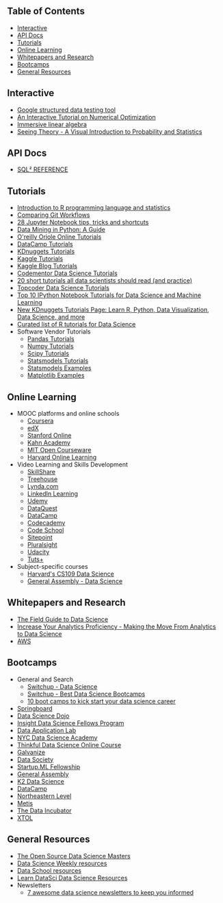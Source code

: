 ## Table of Contents
- <a href="#interactive">Interactive</a>
- <a href="#apidocs">API Docs</a>
- <a href="#tutorials">Tutorials</a>
- <a href="#moocs">Online Learning</a>
- <a href="#whitepapers">Whitepapers and Research</a>
- <a href="#bootcamps">Bootcamps</a>
- <a href="#resources">General Resources</a>

<h2><a name="interactive">Interactive</a></h2>

- [Google structured data testing tool](https://search.google.com/structured-data/testing-tool/u/0/)
- [An Interactive Tutorial on Numerical Optimization](http://www.benfrederickson.com/numerical-optimization/)
- [Immersive linear algebra](http://immersivemath.com/ila/index.html)
- [Seeing Theory - A Visual Introduction to Probability and Statistics](http://students.brown.edu/seeing-theory)

<h2><a name="apidocs">API Docs</a></h2>

- [SQL² REFERENCE](http://quasar-analytics.org/docs/sqlreference/)

<h2><a name="tutorials">Tutorials</a></h2>

- [Introduction to R programming language and statistics](http://en.bricebottegal.com/introduction-to-r-programming-language-and-statistics/)
- [Comparing Git Workflows](https://www.atlassian.com/git/tutorials/comparing-workflows/)
- [28 Jupyter Notebook tips, tricks and shortcuts](https://www.dataquest.io/blog/jupyter-notebook-tips-tricks-shortcuts/)
- [Data Mining in Python: A Guide](https://www.springboard.com/blog/data-mining-python-tutorial/)
- [O'reilly Oriole Online Tutorials](https://www.safaribooksonline.com/oriole)
- [DataCamp Tutorials](https://www.datacamp.com/community/tutorials)
- [KDnuggets Tutorials](http://www.kdnuggets.com/tutorials/index.html)
- [Kaggle Tutorials](https://www.kaggle.com/wiki/Tutorials)
- [Kaggle Blog Tutorials](http://blog.kaggle.com/category/tutorials/)
- [Codementor Data Science Tutorials](https://www.codementor.io/data-science/tutorial)
- [20 short tutorials all data scientists should read (and practice)](http://www.datasciencecentral.com/profiles/blogs/17-short-tutorials-all-data-scientists-should-read-and-practice)
- [Topcoder Data Science Tutorials](https://www.topcoder.com/community/data-science/data-science-tutorials/)
- [Top 10 IPython Notebook Tutorials for Data Science and Machine Learning](http://www.kdnuggets.com/2016/04/top-10-ipython-nb-tutorials.html)
- [New KDnuggets Tutorials Page: Learn R, Python, Data Visualization, Data Science, and more](http://www.kdnuggets.com/2016/03/new-tutorials-section-r-python-data-visualization-data-science.html)
- [Curated list of R tutorials for Data Science](https://www.r-bloggers.com/curated-list-of-r-tutorials-for-data-science/)
- Software Vendor Tutorials
    + [Pandas Tutorials](http://pandas.pydata.org/pandas-docs/stable/tutorials.html)
    + [Numpy Tutorials](https://docs.scipy.org/doc/numpy-dev/user/quickstart.html)
    + [Scipy Tutorials](https://docs.scipy.org/doc/scipy/reference/tutorial/index.html)
    + [Statsmodels Tutorials](http://statsmodels.sourceforge.net/stable/examples/index.html)
    + [Statsmodels Examples](http://statsmodels.sourceforge.net/devel/examples/)
    + [Matplotlib Examples](http://matplotlib.org/examples/index.html)

<h2><a name="moocs">Online Learning</a></h2>

- MOOC platforms and online schools
    + [Coursera](https://www.coursera.org/)
    + [edX](https://www.edx.org/)
    + [Stanford Online](http://online.stanford.edu/courses)
    + [Kahn Academy](https://www.khanacademy.org/)
    + [MIT Open Courseware](https://ocw.mit.edu/index.htm)
    + [Harvard Online Learning](http://online-learning.harvard.edu/)
- Video Learning and Skills Development
    + [SkillShare](https://www.skillshare.com/)
    + [Treehouse](https://teamtreehouse.com/)
    + [Lynda.com](https://www.lynda.com/)
    + [LinkedIn Learning](https://www.linkedin.com/learning/)
    + [Udemy](https://www.udemy.com/courses/)
    + [DataQuest](https://www.dataquest.io/)
    + [DataCamp](https://www.datacamp.com/)
    + [Codecademy](https://www.codecademy.com/)
    + [Code School](https://www.codeschool.com/)
    + [Sitepoint](https://www.sitepoint.com)
    + [Pluralsight](https://www.pluralsight.com/)
    + [Udacity](https://www.udacity.com/)
    + [Tuts+](https://tutsplus.com/)
- Subject-specific courses
    + [Harvard's CS109 Data Science](http://cs109.github.io/2015/)
    + [General Assembly - Data Science](https://generalassemb.ly/education/data-science)

<h2><a name="whitepapers">Whitepapers and Research</a></h2>

- [The Field Guide to Data Science](https://www.boozallen.com/content/dam/boozallen/documents/2015/12/2015-FIeld-Guide-To-Data-Science.pdf)
- [Increase Your Analytics Proficiency - Making the Move From Analytics to Data Science](http://www.actian.com/wp-content/uploads/2014/07/Neil-Raden-White-Paper4.pdf)
- [AWS](https://aws.amazon.com/whitepapers/)

<h2><a name="bootcamps">Bootcamps</a></h2>

- General and Search
    + [Switchup - Data Science](https://www.switchup.org/data-science-bootcamps-and-courses)
    + [Switchup - Best Data Science Bootcamps](https://www.switchup.org/research/best-data-science-bootcamps)
    + [10 boot camps to kick start your data science career](http://www.cio.com/article/3051124/careers-staffing/10-boot-camps-to-kick-start-your-data-science-career.html)
- [Springboard](https://www.springboard.com/)
- [Data Science Dojo](https://datasciencedojo.com)
- [Insight Data Science Fellows Program](http://insightdatascience.com/)
- [Data Application Lab](http://www.dataapplab.com/)
- [NYC Data Science Academy](http://nycdatascience.com/data-science-bootcamp/)
- [Thinkful Data Science Online Course](https://www.thinkful.com/courses/learn-data-science-online/)
- [Galvanize](http://www.galvanize.com/courses/data-science/)
- [Data Society](http://datasociety.co/)
- [Startup.ML Fellowship](https://startup.ml/fellowship/)
- [General Assembly](https://generalassemb.ly/)
- [K2 Data Science](http://www.k2datascience.com/#!/)
- [DataCamp](https://www.datacamp.com/)
- [Northeastern Level](http://www.leveledu.com/)
- [Metis](http://www.thisismetis.com/)
- [The Data Incubator](https://www.thedataincubator.com/)
- [XTOL](http://www.xtolcorp.com/)

<h2><a name="resources">General Resources</a></h2>

- [The Open Source Data Science Masters](http://datasciencemasters.org/)
- [Data Science Weekly resources](https://www.datascienceweekly.org/data-science-resources)
- [Data School resources](http://www.dataschool.io/resources/)
- [Learn DataSci Data Science Resources](http://www.learndatasci.com/data-science-resources/)
- Newsletters
    + [7 awesome data science newsletters to keep you informed](http://www.dataquest.io/blog/data-science-newsletters/)
